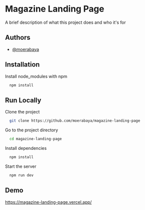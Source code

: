 
# Magazine Landing Page

A brief description of what this project does and who it's for


## Authors

- [@moerabaya](https://www.github.com/moerabaya)


## Installation

Install node_modules with npm

```bash
  npm install
```
    
    
## Run Locally

Clone the project

```bash
  git clone https://github.com/moerabaya/magazine-landing-page
```

Go to the project directory

```bash
  cd magazine-landing-page
```

Install dependencies

```bash
  npm install
```

Start the server

```bash
  npm run dev
```


## Demo

https://magazine-landing-page.vercel.app/

